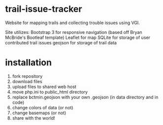 trail-issue-tracker
===================

Website for mapping trails and collecting trouble issues using VGI.

Site utilizes:
Bootstrap 3 for responsive navigation (based off Bryan McBride's Bootleaf template)
Leaflet for map
SQLite for storage of user contributed trail issues
geojson for storage of trail data

installation
============

1) fork repository
2) download files
3) upload files to shared web host
4) move php.ini to public_html directory
5) replace bctmin.geojson with your own .geojson (in data directory and in code)
6) change colors of data (or not)
7) change basemaps (or not)
8) share with the world!
